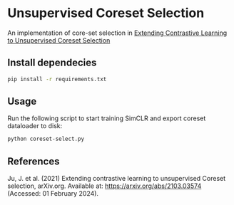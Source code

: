 # Unsupervised Coreset Selection

An implementation of core-set selection in [Extending Contrastive Learning to Unsupervised Coreset Selection](https://arxiv.org/abs/2103.03574)

## Install dependecies

```bash
pip install -r requirements.txt
```

## Usage

Run the following script to start training SimCLR and export coreset dataloader to disk:

```bash
python coreset-select.py
```

## References

Ju, J. et al. (2021) Extending contrastive learning to unsupervised Coreset selection, arXiv.org. Available at: https://arxiv.org/abs/2103.03574 (Accessed: 01 February 2024). 
